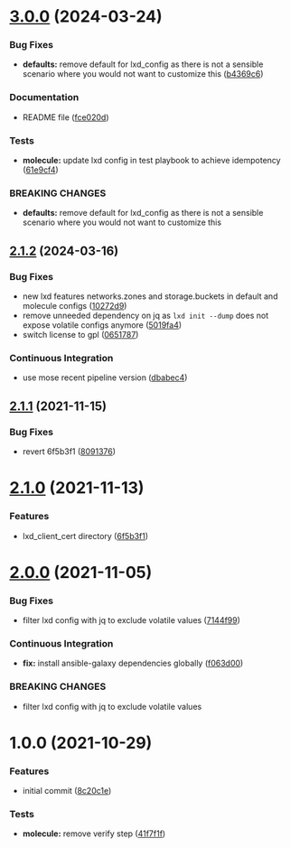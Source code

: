 # [3.0.0](https://github.com/gliech/lxd-ansible-role/compare/v2.1.2...v3.0.0) (2024-03-24)


### Bug Fixes

* **defaults:** remove default for lxd_config as there is not a sensible scenario where you would not want to customize this ([b4369c6](https://github.com/gliech/lxd-ansible-role/commit/b4369c6cddc6c5c1cc6435d1cfec62376858ce4d))


### Documentation

* README file ([fce020d](https://github.com/gliech/lxd-ansible-role/commit/fce020da6b8dfc942c959780d0eec2f42a5c36ee))


### Tests

* **molecule:** update lxd config in test playbook to achieve idempotency ([61e9cf4](https://github.com/gliech/lxd-ansible-role/commit/61e9cf40a158b314c875d358a73cff67777bbb53))


### BREAKING CHANGES

* **defaults:** remove default for lxd_config as there is not a sensible scenario where you would not want to customize this

## [2.1.2](https://github.com/gliech/lxd-ansible-role/compare/v2.1.1...v2.1.2) (2024-03-16)


### Bug Fixes

* new lxd features networks.zones and storage.buckets in default and molecule configs ([10272d9](https://github.com/gliech/lxd-ansible-role/commit/10272d967222dd127bf102b6c80353e76d0b1e37))
* remove unneeded dependency on jq as `lxd init --dump` does not expose volatile configs anymore ([5019fa4](https://github.com/gliech/lxd-ansible-role/commit/5019fa42482052ad8d87ee06de596edc5a71f58c))
* switch license to gpl ([0651787](https://github.com/gliech/lxd-ansible-role/commit/0651787716375c8f82be5dc025c605531ed4002a))


### Continuous Integration

* use mose recent pipeline version ([dbabec4](https://github.com/gliech/lxd-ansible-role/commit/dbabec432703d872f687b0049012c4874be88ef4))

## [2.1.1](https://github.com/gliech/lxd-ansible-role/compare/v2.1.0...v2.1.1) (2021-11-15)


### Bug Fixes

* revert 6f5b3f1 ([8091376](https://github.com/gliech/lxd-ansible-role/commit/80913764c7b440837fabab58a4c13dd4a4c93703))

# [2.1.0](https://github.com/gliech/lxd-ansible-role/compare/v2.0.0...v2.1.0) (2021-11-13)


### Features

* lxd_client_cert directory ([6f5b3f1](https://github.com/gliech/lxd-ansible-role/commit/6f5b3f110fa8662f58d2122d679afcb810e56071))

# [2.0.0](https://github.com/gliech/lxd-ansible-role/compare/v1.0.0...v2.0.0) (2021-11-05)


### Bug Fixes

* filter lxd config with jq to exclude volatile values ([7144f99](https://github.com/gliech/lxd-ansible-role/commit/7144f9925833836add76b12b1dd87402b33873c8))


### Continuous Integration

* **fix:** install ansible-galaxy dependencies globally ([f063d00](https://github.com/gliech/lxd-ansible-role/commit/f063d0089911b8e743da8e609aa881afe1c7a1a0))


### BREAKING CHANGES

* filter lxd config with jq to exclude volatile values

# 1.0.0 (2021-10-29)


### Features

* initial commit ([8c20c1e](https://github.com/gliech/lxd-ansible-role/commit/8c20c1e345bcec99d00267961694f2dd355fa050))


### Tests

* **molecule:** remove verify step ([41f7f1f](https://github.com/gliech/lxd-ansible-role/commit/41f7f1f17e4a552fade00665b0ab15238b543ecc))
